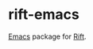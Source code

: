 # rift-emacs

[Emacs](https://www.gnu.org/software/emacs/) package for [Rift](https://www.github.com/morph-labs/rift).

